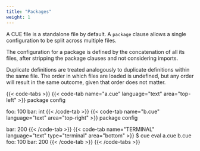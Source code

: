 ```yaml
---
title: "Packages"
weight: 1
---
```


A CUE file is a standalone file by default.
A `package` clause allows a single configuration to be split across multiple
files.

The configuration for a package is defined by the concatenation of all its
files, after stripping the package clauses and not considering imports.

Duplicate definitions are treated analogously to duplicate definitions within
the same file.
The order in which files are loaded is undefined, but any order will result
in the same outcome, given that order does not matter.

{{< code-tabs >}}
{{< code-tab name="a.cue" language="text"  area="top-left" >}}
package config

foo: 100
bar: int
{{< /code-tab >}}
{{< code-tab name="b.cue" language="text"  area="top-right" >}}
package config

bar: 200
{{< /code-tab >}}
{{< code-tab name="TERMINAL" language="text" type="terminal" area="bottom" >}}
$ cue eval a.cue b.cue
foo: 100
bar: 200
{{< /code-tab >}}
{{< /code-tabs >}}
